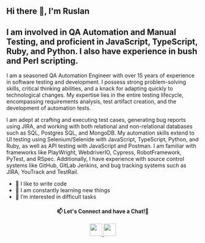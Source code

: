 ## Hi there 👋, I'm Ruslan
## I am involved in QA Automation and Manual Testing, and proficient in JavaScript, TypeScript, Ruby, and Python. I also have experience in bush and Perl scripting.


I am a seasoned QA Automation Engineer with over 15 years of experience in software testing and development. I possess strong problem-solving skills, critical thinking abilities, and a knack for adapting quickly to technological changes. My expertise lies in the entire testing lifecycle, encompassing requirements analysis, test artifact creation, and the development of automation tests.

I am adept at crafting and executing test cases, generating bug reports using JIRA, and working with both relational and non-relational databases such as SQL, Postgres SQL, and MongoDB. My automation skills extend to UI testing using Selenium/Selenide with JavaScript, TypeScript, Python, and Ruby, as well as API testing with JavaScript and Postman. I am familiar with frameworks like PlayWright, WebdriverIO, Cypress, RobotFramework, PyTest, and RSpec. Additionally, I have experience with source control systems like GitHub, GitLab Jenkins, and bug tracking systems such as JIRA, YouTrack and TestRail.

- 💪 I like to write code
- 🥅 I am constantly learning new things
- 👀 I’m interested in difficult tasks


<h4 align="center">
  📫 Let's Connect and have a Chat!💬
</h1>
<p align="center">
<a href="https://t.me/Nimality">
  <img height="32" src="https://cdn-icons-png.flaticon.com/512/906/906377.png"/>
</a>
<a href="https://www.linkedin.com/in/nimality/">
  <img height="32" src="https://cdn-icons-png.flaticon.com/512/1377/1377213.png"/>
</a>
</p>


